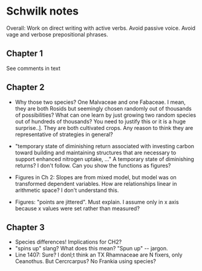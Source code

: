 # Schwilk notes #

Overall: Work on direct writing with active verbs. Avoid passive voice. Avoid vage and verbose prepositional phrases.

## Chapter 1

See comments in text

## Chapter 2

- Why those two species? One Malvaceae and one Fabaceae. I mean, they are both Rosids but seemingly chosen randomly out of thousands of possibilities?  What can one learn by just growing two random species out of hundreds of thousands? You need to justify this or it is a huge surprise..]. They are both cultivated crops. Any reason to think they are representative of strategies in general?

- "temporary state of diminishing return associated with investing carbon toward building and maintaining structures that are necessary to support enhanced nitrogen uptake, ..." A temporary state of diminishing returns? I don't follow. Can you show the functions as figures?

- Figures in Ch 2: Slopes are from mixed model, but model was on transformed dependent variables. How are relationships linear in arithmetic space? I don't understand this.

- Figures: "points are jittered". Must explain. I assume only in x axis because x values were set rather than measured?


## Chapter 3 ##

- Species differences! Implications for CH2?
- "spins up" slang? What does this mean? "Spun up" -- jargon.
- Line 1407: Sure? I donl;t think an TX  Rhamnaceae are N fixers, only Ceanothus.  But Cercrcarpus? No Frankia using species?
